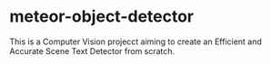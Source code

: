 # meteor-object-detector

This is a Computer Vision projecct aiming to create an Efficient and Accurate Scene Text Detector from scratch.

    
  
  
  
  
  

  
  

    

 
  


 
   
  
 
  
